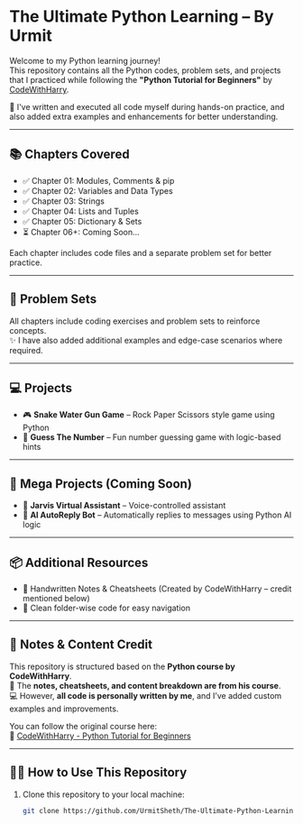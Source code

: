# The Ultimate Python Learning – By Urmit

Welcome to my Python learning journey!  
This repository contains all the Python codes, problem sets, and projects that I practiced while following the **"Python Tutorial for Beginners"** by [CodeWithHarry](https://www.youtube.com/@CodeWithHarry).

📌 I've written and executed all code myself during hands-on practice, and also added extra examples and enhancements for better understanding.

---

## 📚 Chapters Covered

- ✅ Chapter 01: Modules, Comments & pip  
- ✅ Chapter 02: Variables and Data Types  
- ✅ Chapter 03: Strings  
- ✅ Chapter 04: Lists and Tuples  
- ✅ Chapter 05: Dictionary & Sets  
- ⏳ Chapter 06+: Coming Soon...

Each chapter includes code files and a separate problem set for better practice.

---

## 🧪 Problem Sets

All chapters include coding exercises and problem sets to reinforce concepts.  
✨ I have also added additional examples and edge-case scenarios where required.

---

## 💻 Projects

- 🎮 **Snake Water Gun Game** – Rock Paper Scissors style game using Python
- 🔢 **Guess The Number** – Fun number guessing game with logic-based hints

---

## 🚀 Mega Projects (Coming Soon)

- 🤖 **Jarvis Virtual Assistant** – Voice-controlled assistant
- 💬 **AI AutoReply Bot** – Automatically replies to messages using Python AI logic

---

## 📦 Additional Resources

- 📓 Handwritten Notes & Cheatsheets (Created by CodeWithHarry – credit mentioned below)
- 📁 Clean folder-wise code for easy navigation

---

## 🧠 Notes & Content Credit

This repository is structured based on the **Python course by CodeWithHarry**.  
📒 The **notes, cheatsheets, and content breakdown are from his course**.  
💻 However, **all code is personally written by me**, and I’ve added custom examples and improvements.

You can follow the original course here:  
🔗 [CodeWithHarry - Python Tutorial for Beginners](https://www.youtube.com/playlist?list=PLu0W_9lII9agICnT8t4iYVSZ3eykIAOME)

---

## 👨‍💻 How to Use This Repository

1. Clone this repository to your local machine:
   ```bash
   git clone https://github.com/UrmitSheth/The-Ultimate-Python-Learning.git
